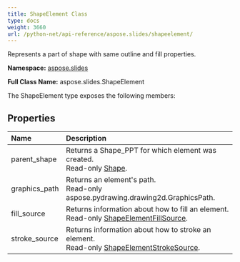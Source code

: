 ```yaml
---
title: ShapeElement Class
type: docs
weight: 3660
url: /python-net/api-reference/aspose.slides/shapeelement/
---
```


Represents a part of shape with same outline and fill properties.

**Namespace:** [aspose.slides](/slides/python-net/api-reference/aspose.slides/)

**Full Class Name:** aspose.slides.ShapeElement



The ShapeElement type exposes the following members:
## **Properties**
|**Name**|**Description**|
| :- | :- |
|parent_shape|Returns a Shape_PPT for which element was created.<br/>            Read-only [Shape](/slides/python-net/api-reference/aspose.slides/shape/).|
|graphics_path|Returns an element's path.<br/>            Read-only aspose.pydrawing.drawing2d.GraphicsPath.|
|fill_source|Returns information about how to fill an element.<br/>            Read-only [ShapeElementFillSource](/slides/python-net/api-reference/aspose.slides/shapeelementfillsource/).|
|stroke_source|Returns information about how to stroke an element.<br/>            Read-only [ShapeElementStrokeSource](/slides/python-net/api-reference/aspose.slides/shapeelementstrokesource/).|
